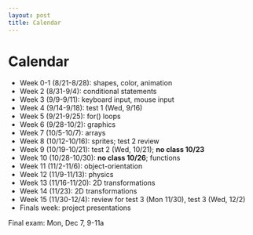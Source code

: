 ```yaml
---
layout: post
title: Calendar
---
```


# Calendar

- Week 0-1 (8/21-8/28): shapes, color, animation
- Week 2 (8/31-9/4): conditional statements
- Week 3 (9/9-9/11): keyboard input, mouse input
- Week 4 (9/14-9/18): test 1 (Wed, 9/16)
- Week 5 (9/21-9/25): for() loops
- Week 6 (9/28-10/2): graphics
- Week 7 (10/5-10/7): arrays
- Week 8 (10/12-10/16): sprites; test 2 review 
- Week 9 (10/19-10/21): test 2 (Wed, 10/21); **no class 10/23**
- Week 10 (10/28-10/30): **no class 10/26**; functions
- Week 11 (11/2-11/6): object-orientation
- Week 12 (11/9-11/13): physics
- Week 13 (11/16-11/20): 2D transformations
- Week 14 (11/23): 2D transformations
- Week 15 (11/30-12/4): review for test 3 (Mon 11/30), test 3 (Wed, 12/2)
- Finals week: project presentations

Final exam: Mon, Dec 7, 9-11a
